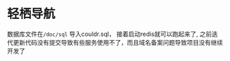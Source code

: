 # 轻栖导航

数据库文件在`/doc/sql` 导入couldr.sql， 接着启动redis就可以跑起来了,
之前迭代更新代码没有提交导致有些服务使用不了，而且域名备案问题导致项目没有继续开发了
